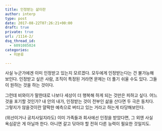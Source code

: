 ```yaml
---
title: 인정받는 삶이란
author: interp
type: post
date: 2017-08-22T07:26:21+00:00
draft: true
private: true
url: /1114-2/
dsq_thread_id:
  - 6091085024
categories:
  - 미분류

---
```

사실 누군가에겐 이미 인정받고 있는지 모르겠다. 모두에게 인정받는다는 건 불가능해 보인다. 인정받고 싶은 사람, 조직이 특정된 거라면 문제는 더 풀기 쉬울 수도 있다. 그들이 원하는 것을 하는 것이다.

그런데 비와이가 말한대로 나보다 세상이 더 행복해 하게 되는 것만은 피하고 싶다. 어느 것을 포기할 것인가? 내 안의 내가, 인정받는 것이 전부인 삶을 산다면 두 극은 동치다. 그렇지가 않을것이란 얄팍한 예측으로 버티고 있는 거라고 하는게 타당해보인다.

(위선이거나 공치사일지라도) 이미 가족들과 회사에선 인정을 받았다면, 그 외엔 사실 욕심같은 게 아닐까 한다. 아니면 갈고 닦아야 할 전혀 다른 능력이 필요한 것일지도.
